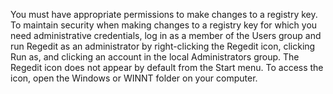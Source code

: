 <Token xmlns:xlink="http://www.w3.org/1999/xlink">You must have appropriate permissions to make changes to a registry key. To maintain security when making changes to a registry key for which you need administrative credentials, log in as a member of the Users group and run Regedit as an administrator by right-clicking the <ui xmlns="http://ddue.schemas.microsoft.com/authoring/2003/5">Regedit</ui> icon, clicking <ui xmlns="http://ddue.schemas.microsoft.com/authoring/2003/5">Run as</ui>, and clicking an account in the local Administrators group. The <ui xmlns="http://ddue.schemas.microsoft.com/authoring/2003/5">Regedit</ui> icon does not appear by default from the <ui xmlns="http://ddue.schemas.microsoft.com/authoring/2003/5">Start</ui> menu. To access the icon, open the Windows or WINNT folder on your computer.</Token>